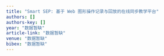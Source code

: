 ```yaml
---
title: "Smart SEP: 基于 Web 图形操作记录与回放的在线同步教学平台"
authors: []
authors-key: []
year: "数据暂缺"
article-link: "数据暂缺"
venue: "数据暂缺"
bibex: "数据暂缺"
---
```

